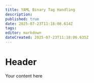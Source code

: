 ```yaml
---
title: YAML Binary Tag Handling
description: 
published: true
date: 2025-07-23T11:18:08.614Z
tags: 
editor: markdown
dateCreated: 2025-07-23T11:18:06.635Z
---
```


# Header
Your content here